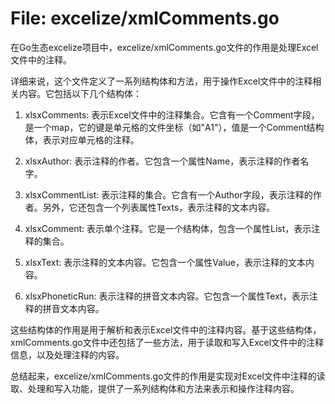 # File: excelize/xmlComments.go

在Go生态excelize项目中，excelize/xmlComments.go文件的作用是处理Excel文件中的注释。

详细来说，这个文件定义了一系列结构体和方法，用于操作Excel文件中的注释相关内容。它包括以下几个结构体：

1. xlsxComments: 表示Excel文件中的注释集合。它含有一个Comment字段，是一个map，它的键是单元格的文件坐标（如"A1"），值是一个Comment结构体，表示对应单元格的注释。
   
2. xlsxAuthor: 表示注释的作者。它包含一个属性Name，表示注释的作者名字。
   
3. xlsxCommentList: 表示注释的集合。它含有一个Author字段，表示注释的作者。另外，它还包含一个列表属性Texts，表示注释的文本内容。
   
4. xlsxComment: 表示单个注释。它是一个结构体，包含一个属性List，表示注释的集合。
   
5. xlsxText: 表示注释的文本内容。它包含一个属性Value，表示注释的文本内容。
   
6. xlsxPhoneticRun: 表示注释的拼音文本内容。它包含一个属性Text，表示注释的拼音文本内容。

这些结构体的作用是用于解析和表示Excel文件中的注释内容。基于这些结构体，xmlComments.go文件中还包括了一些方法，用于读取和写入Excel文件中的注释信息，以及处理注释的内容。

总结起来，excelize/xmlComments.go文件的作用是实现对Excel文件中注释的读取、处理和写入功能，提供了一系列结构体和方法来表示和操作注释内容。

